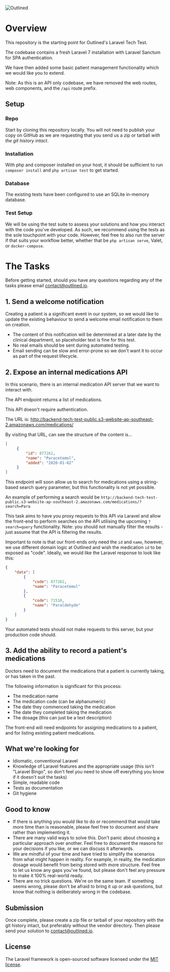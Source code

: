 ![Outlined](https://avatars.githubusercontent.com/u/156925377?s=400&u=64acfb87d30518f4266a1694acd3edecf0e91905&v=4)


# Overview
This repository is the starting point for Outlined's Laravel Tech Test.

The codebase contains a fresh Laravel 7 installation with Laravel Sanctum for SPA authentication.

We have then added some basic patient management functionality which we would like you to extend.

Note: As this is an API only codebase, we have removed the web routes, web components, and the `/api` route prefix.

## Setup

### Repo

Start by cloning this repository locally. 
You will not need to publish your copy on GitHub as we are requesting that you send us a zip or tarball *with the git history intact*.

### Installation

With php and composer installed on your host, it should be sufficient to run `composer install` and `php artisan test` to get started.

### Database

The existing tests have been configured to use an SQLite in-memory database.

### Test Setup

We will be using the test suite to assess your solutions and how you interact with the code you've developed. 
As such, we recommend using the tests as the sole touchpoint with your code.
However, feel free to also run the server if that suits your workflow better, whether that be `php artisan serve`, Valet, or `docker-compose`.

# The Tasks

Before getting started, should you have any questions regarding any of the tasks please email contact@outlined.io.

## 1. Send a welcome notification 

Creating a patient is a significant event in our system, so we would like to update the existing behaviour to send a welcome email notification to them on creation.

* The content of this notification will be determined at a later date by the clinical department, so placeholder text is fine for this test.
* No real emails should be sent during automated testing.
* Email sending can be slow and error-prone so we don't want it to occur as part of the request lifecycle.

## 2. Expose an internal medications API 

In this scenario, there is an internal medication API server that we want to interact with.

The API endpoint returns a list of medications.

This API doesn't require authentication.

The URL is: http://backend-tech-test-public.s3-website-ap-southeast-2.amazonaws.com/medications/

By visiting that URL, can see the structure of the content is...

   ```json
   [
        {
            "id": 877262,
            "name": "Paracetemol",
            "added": "2020-01-02"
        }
   ]
   ```

This endpoint will soon allow us to search for medications using a string-based search query parameter, but this functionality is not yet possible.

An example of performing a search would be `http://backend-tech-test-public.s3-website-ap-southeast-2.amazonaws.com/medications/?search=Para`

This task aims to have you proxy requests to this API via Laravel and allow the front-end to perform searches on the API utilising the upcoming `?search=query` functionality. Note: you should not manually filter the results - just assume that the API is filtering the results.

Important to note is that our front-ends only need the `id` and `name`, however, we use different domain logic at Outlined and wish the medication `id` to be exposed as "code". Ideally, we would like the Laravel response to look like this:

   ```json
   {
       "data": [
           {
               "code": 877262,
               "name": "Paracetemol"
           },
           {
               "code": 71510,
               "name": "Paraldehyde"
           }
       ]
   }
   ```

Your automated tests should not make requests to this server, but your production code should.

## 3. Add the ability to record a patient's medications
Doctors need to document the medications that a patient is currently taking, or has taken in the past.

The following information is significant for this process:
* The medication name
* The medication code (can be alphanumeric)
* The date they commenced taking the medication
* The date they completed taking the medication
* The dosage (this can just be a text description)

The front-end will need endpoints for assigning medications to a patient, and for listing existing patient medications.

## What we're looking for

* Idiomatic, conventional Laravel
* Knowledge of Laravel features and the appropriate usage (this isn't "Laravel Bingo", so don't feel you need to show off everything you know if it doesn't suit the tasks)
* Simple, readable code
* Tests as documentation
* Git hygiene

## Good to know

* If there is anything you would like to do or recommend that would take more time than is reasonable, please feel free to document and share rather than implementing it.
* There are many valid ways to solve this. Don't panic about choosing a particular approach over another. Feel free to document the reasons for your decisions if you like, or we can discuss it afterwards.
* We are mindful of your time and have tried to simplify the scenarios from what might happen in reality. For example, in reality, the medication dosage would benefit from being stored with more structure. Feel free to let us know any gaps you've found, but please don't feel any pressure to make it 100% real-world ready.
* There are no trick questions. We're on the same team. If something seems wrong, please don't be afraid to bring it up or ask questions, but know that nothing is deliberately wrong in the codebase.

## Submission

Once complete, please create a zip file or tarball of your repository with the git history intact, but preferably without the vendor directory. Then please send your solution to contact@outlined.io.

## License

The Laravel framework is open-sourced software licensed under the [MIT license](https://opensource.org/licenses/MIT).
